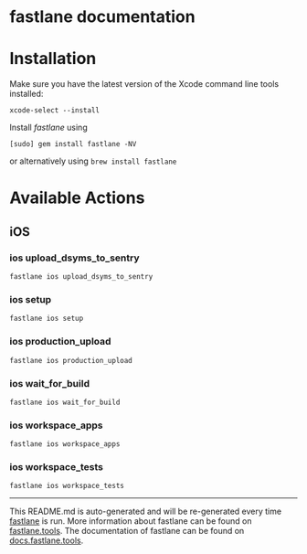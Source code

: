fastlane documentation
================
# Installation

Make sure you have the latest version of the Xcode command line tools installed:

```
xcode-select --install
```

Install _fastlane_ using
```
[sudo] gem install fastlane -NV
```
or alternatively using `brew install fastlane`

# Available Actions
## iOS
### ios upload_dsyms_to_sentry
```
fastlane ios upload_dsyms_to_sentry
```

### ios setup
```
fastlane ios setup
```

### ios production_upload
```
fastlane ios production_upload
```

### ios wait_for_build
```
fastlane ios wait_for_build
```

### ios workspace_apps
```
fastlane ios workspace_apps
```

### ios workspace_tests
```
fastlane ios workspace_tests
```


----

This README.md is auto-generated and will be re-generated every time [fastlane](https://fastlane.tools) is run.
More information about fastlane can be found on [fastlane.tools](https://fastlane.tools).
The documentation of fastlane can be found on [docs.fastlane.tools](https://docs.fastlane.tools).
